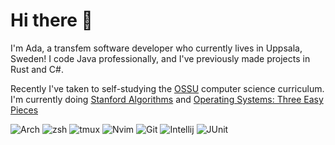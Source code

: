 # Hi there 👋
I'm Ada, a transfem software developer who currently lives in Uppsala, Sweden! I code Java professionally, and I've previously made projects in Rust and C#.

Recently I've taken to self-studying the [OSSU](https://cs.ossu.dev) computer science curriculum. I'm currently doing [Stanford Algorithms](https://algorithmsilluminated.org/) and [Operating Systems: Three Easy Pieces](https://cs.ossu.dev/coursepages/ostep/)

![Arch](https://img.shields.io/badge/Arch-d65d0e?style=for-the-badge&logo=archlinux&logoColor=fbf1f7)
![zsh](https://img.shields.io/badge/zsh-d65d0e?style=for-the-badge&logo=gnubash&logoColor=fbf1f7)
![tmux](https://img.shields.io/badge/tmux-d65d0e?style=for-the-badge&logo=tmux&logoColor=fbf1f7)
![Nvim](https://img.shields.io/badge/neovim-d65d0e?style=for-the-badge&logo=neovim&logoColor=fbf1f7)
![Git](https://img.shields.io/badge/Git-d65d0e?style=for-the-badge&logo=Git&logoColor=fbf1f7)
![Intellij](https://img.shields.io/badge/intellij-d65d0e?style=for-the-badge&logo=intellijidea&logoColor=fbf1f7)
![JUnit](https://img.shields.io/badge/junit5-d65d0e?style=for-the-badge&logo=junit5&logoColor=fbf1f7)
